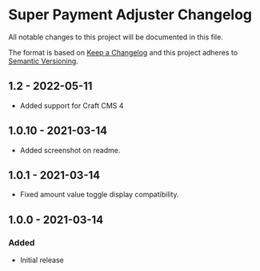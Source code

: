 # Super Payment Adjuster Changelog

All notable changes to this project will be documented in this file.

The format is based on [Keep a Changelog](http://keepachangelog.com/) and this project adheres to [Semantic Versioning](http://semver.org/).

## 1.2 - 2022-05-11
- Added support for Craft CMS 4

## 1.0.10 - 2021-03-14
- Added screenshot on readme.

## 1.0.1 - 2021-03-14
- Fixed amount value toggle display compatibility.

## 1.0.0 - 2021-03-14
### Added
- Initial release
